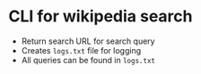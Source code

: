 # CLI for wikipedia search
* Return search URL for search query
* Creates `logs.txt` file for logging
* All queries can be found in `logs.txt`
